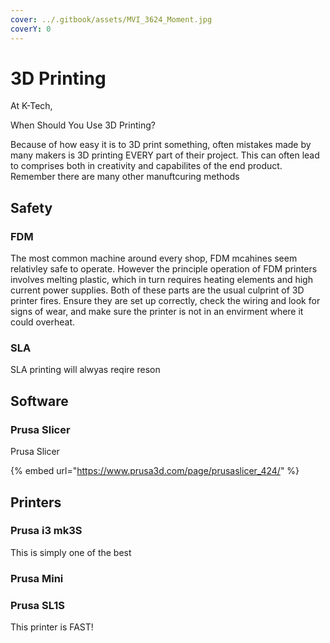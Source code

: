 ```yaml
---
cover: ../.gitbook/assets/MVI_3624_Moment.jpg
coverY: 0
---
```


# 3D Printing

At K-Tech,

When Should You Use 3D Printing?

Because of how easy it is to 3D print something, often mistakes made by many makers is 3D printing EVERY part of their project. This can often lead to comprises both in creativity and capabilites of the end product. Remember there are many other manuftcuring methods

## Safety

### FDM

The most common machine around every shop, FDM mcahines seem relativley safe to operate. However the principle operation of FDM printers involves melting plastic, which in turn requires heating elements and high current power supplies. Both of these parts are the usual culprint of 3D printer fires. Ensure they are set up correctly, check the wiring and look for signs of wear, and make sure the printer is not in an envirment where it could overheat.&#x20;



### SLA

SLA printing will alwyas reqire reson

## Software

### Prusa Slicer

Prusa Slicer

{% embed url="https://www.prusa3d.com/page/prusaslicer_424/" %}

## Printers

### Prusa i3 mk3S

This is simply one of the best&#x20;



### Prusa Mini





### Prusa SL1S

This printer is FAST!
